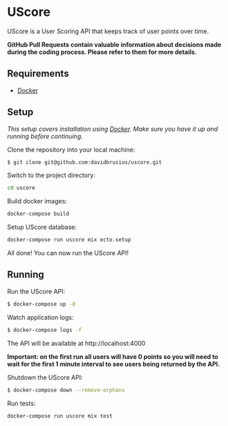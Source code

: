# UScore

UScore is a User Scoring API that keeps track of user points over time.

**GitHub Pull Requests contain valuable information about decisions made during the
coding process. Please refer to them for more details.**

## Requirements

* [Docker]

## Setup

_This setup covers installation using [Docker]. Make sure you have it up and running before continuing._

Clone the repository into your local machine:

```sh
$ git clone git@github.com:davidbrusius/uscore.git
```

Switch to the project directory:

```sh
cd uscore
```

Build docker images:

```sh
docker-compose build
```

Setup UScore database:

```sh
docker-compose run uscore mix ecto.setup
```

All done! You can now run the UScore API!

## Running

Run the UScore API:

```sh
$ docker-compose up -d
```

Watch application logs:

```sh
$ docker-compose logs -f
```

The API will be available at http://localhost:4000

**Important: on the first run all users will have 0 points so you will need to wait for the first 1 minute interval to see users being returned by the API.**

Shutdown the UScore API:

```sh
$ docker-compose down --remove-orphans
```

Run tests:

```sh
docker-compose run uscore mix test
```

[docker]: (https://www.docker.com/)
